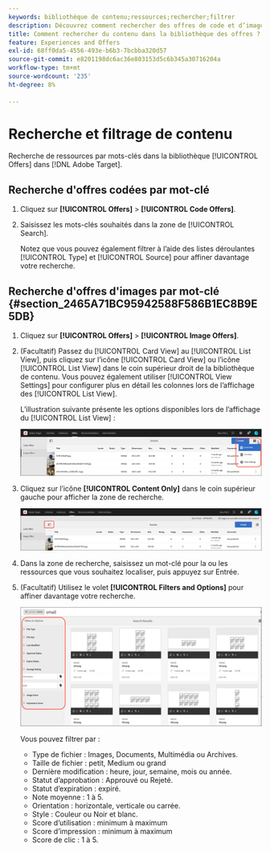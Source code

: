 ```yaml
---
keywords: bibliothèque de contenu;ressources;rechercher;filtrer
description: Découvrez comment rechercher des offres de code et d’image dans la bibliothèque Adobe [!DNL Target] Offres .
title: Comment rechercher du contenu dans la bibliothèque des offres ?
feature: Experiences and Offers
exl-id: 68ff0da5-4556-493e-b6b3-7bcbba320d57
source-git-commit: e8201198dc6ac36e803153d5c6b345a30716204a
workflow-type: tm+mt
source-wordcount: '235'
ht-degree: 8%

---
```


# Recherche et filtrage de contenu

Recherche de ressources par mots-clés dans la bibliothèque [!UICONTROL Offers] dans [!DNL Adobe Target].

## Recherche d&#39;offres codées par mot-clé

1. Cliquez sur **[!UICONTROL Offers]** > **[!UICONTROL Code Offers]**.
1. Saisissez les mots-clés souhaités dans la zone de [!UICONTROL Search].

   Notez que vous pouvez également filtrer à l’aide des listes déroulantes [!UICONTROL Type] et [!UICONTROL Source] pour affiner davantage votre recherche.

## Recherche d&#39;offres d&#39;images par mot-clé {#section_2465A71BC95942588F586B1EC8B9E5DB}

1. Cliquez sur **[!UICONTROL Offers]** > **[!UICONTROL Image Offers]**.

1. (Facultatif) Passez du [!UICONTROL Card View] au [!UICONTROL List View], puis cliquez sur l’icône [!UICONTROL Card View] ou l’icône [!UICONTROL List View] dans le coin supérieur droit de la bibliothèque de contenu. Vous pouvez également utiliser [!UICONTROL View Settings] pour configurer plus en détail les colonnes lors de l’affichage des [!UICONTROL List View].

   L’illustration suivante présente les options disponibles lors de l’affichage du [!UICONTROL List View] :

   ![Options de la vue Liste](/help/main/c-experiences/c-manage-content/assets/view-settings-options.png)

1. Cliquez sur l’icône **[!UICONTROL Content Only]** dans le coin supérieur gauche pour afficher la zone de recherche.

   ![Option Contenu uniquement](/help/main/c-experiences/c-manage-content/assets/content-only.png)

1. Dans la zone de recherche, saisissez un mot-clé pour la ou les ressources que vous souhaitez localiser, puis appuyez sur Entrée.

1. (Facultatif) Utilisez le volet **[!UICONTROL Filters and Options]** pour affiner davantage votre recherche.

   ![Volet Filtrer et options](/help/main/c-experiences/c-manage-content/assets/filter-and-options.png)

   Vous pouvez filtrer par :

   * Type de fichier : Images, Documents, Multimédia ou Archives.
   * Taille de fichier : petit, Medium ou grand
   * Dernière modification : heure, jour, semaine, mois ou année.
   * Statut d’approbation : Approuvé ou Rejeté.
   * Statut d’expiration : expiré.
   * Note moyenne : 1 à 5.
   * Orientation : horizontale, verticale ou carrée.
   * Style : Couleur ou Noir et blanc.
   * Score d’utilisation : minimum à maximum
   * Score d’impression : minimum à maximum
   * Score de clic : 1 à 5.
